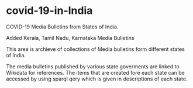 # covid-19-in-India
COVID-19 Media Bulletins from States of India.

Added Kerala, Tamil Nadu, Karnataka Media Bulletins

This area is archieve of collections of Media bulletins form different states of India.

The media bulletins published by various state goverments are linked to Wikidata for references. The items that are created fore each state can be accessed by using sparql qery which is given in descriptions of each state.
